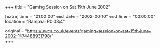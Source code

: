 +++
title = "Gaming Session on Sat 15th June 2002"

[extra]
time = "21:00:00"
end_date = "2002-06-16"
end_time = "03:00:00"
location = "Ramphal R0.03/4"

original = "https://uwcs.co.uk/events/gaming-session-on-sat-15th-june-2002-1474488931798/"    
+++



